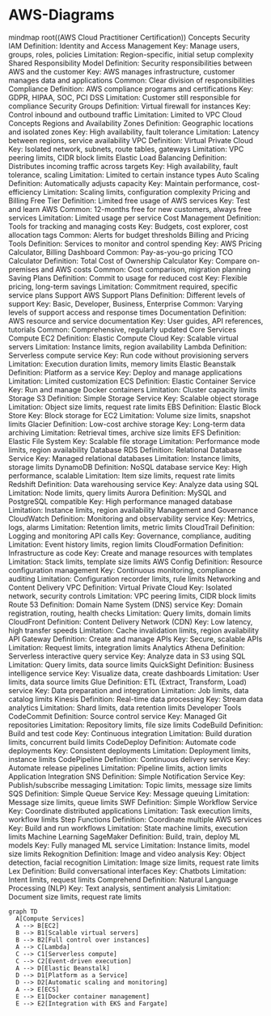 # AWS-Diagrams

mindmap
  root((AWS Cloud Practitioner Certification))
    Concepts
      Security
        IAM
          Definition: Identity and Access Management
          Key: Manage users, groups, roles, policies
          Limitation: Region-specific, initial setup complexity
        Shared Responsibility Model
          Definition: Security responsibilities between AWS and the customer
          Key: AWS manages infrastructure, customer manages data and applications
          Common: Clear division of responsibilities
        Compliance
          Definition: AWS compliance programs and certifications
          Key: GDPR, HIPAA, SOC, PCI DSS
          Limitation: Customer still responsible for compliance
        Security Groups
          Definition: Virtual firewall for instances
          Key: Control inbound and outbound traffic
          Limitation: Limited to VPC
      Cloud Concepts
        Regions and Availability Zones
          Definition: Geographic locations and isolated zones
          Key: High availability, fault tolerance
          Limitation: Latency between regions, service availability
        VPC
          Definition: Virtual Private Cloud
          Key: Isolated network, subnets, route tables, gateways
          Limitation: VPC peering limits, CIDR block limits
        Elastic Load Balancing
          Definition: Distributes incoming traffic across targets
          Key: High availability, fault tolerance, scaling
          Limitation: Limited to certain instance types
        Auto Scaling
          Definition: Automatically adjusts capacity
          Key: Maintain performance, cost-efficiency
          Limitation: Scaling limits, configuration complexity
      Pricing and Billing
        Free Tier
          Definition: Limited free usage of AWS services
          Key: Test and learn AWS
          Common: 12-months free for new customers, always free services
          Limitation: Limited usage per service
        Cost Management
          Definition: Tools for tracking and managing costs
          Key: Budgets, cost explorer, cost allocation tags
          Common: Alerts for budget thresholds
        Billing and Pricing Tools
          Definition: Services to monitor and control spending
          Key: AWS Pricing Calculator, Billing Dashboard
          Common: Pay-as-you-go pricing
        TCO Calculator
          Definition: Total Cost of Ownership Calculator
          Key: Compare on-premises and AWS costs
          Common: Cost comparison, migration planning
        Saving Plans
          Definition: Commit to usage for reduced cost
          Key: Flexible pricing, long-term savings
          Limitation: Commitment required, specific service plans
      Support
        AWS Support Plans
          Definition: Different levels of support
          Key: Basic, Developer, Business, Enterprise
          Common: Varying levels of support access and response times
        Documentation
          Definition: AWS resource and service documentation
          Key: User guides, API references, tutorials
          Common: Comprehensive, regularly updated
    Core Services
      Compute
        EC2
          Definition: Elastic Compute Cloud
          Key: Scalable virtual servers
          Limitation: Instance limits, region availability
        Lambda
          Definition: Serverless compute service
          Key: Run code without provisioning servers
          Limitation: Execution duration limits, memory limits
        Elastic Beanstalk
          Definition: Platform as a service
          Key: Deploy and manage applications
          Limitation: Limited customization
        ECS
          Definition: Elastic Container Service
          Key: Run and manage Docker containers
          Limitation: Cluster capacity limits
      Storage
        S3
          Definition: Simple Storage Service
          Key: Scalable object storage
          Limitation: Object size limits, request rate limits
        EBS
          Definition: Elastic Block Store
          Key: Block storage for EC2
          Limitation: Volume size limits, snapshot limits
        Glacier
          Definition: Low-cost archive storage
          Key: Long-term data archiving
          Limitation: Retrieval times, archive size limits
        EFS
          Definition: Elastic File System
          Key: Scalable file storage
          Limitation: Performance mode limits, region availability
      Database
        RDS
          Definition: Relational Database Service
          Key: Managed relational databases
          Limitation: Instance limits, storage limits
        DynamoDB
          Definition: NoSQL database service
          Key: High performance, scalable
          Limitation: Item size limits, request rate limits
        Redshift
          Definition: Data warehousing service
          Key: Analyze data using SQL
          Limitation: Node limits, query limits
        Aurora
          Definition: MySQL and PostgreSQL compatible
          Key: High performance managed database
          Limitation: Instance limits, region availability
    Management and Governance
      CloudWatch
        Definition: Monitoring and observability service
        Key: Metrics, logs, alarms
        Limitation: Retention limits, metric limits
      CloudTrail
        Definition: Logging and monitoring API calls
        Key: Governance, compliance, auditing
        Limitation: Event history limits, region limits
      CloudFormation
        Definition: Infrastructure as code
        Key: Create and manage resources with templates
        Limitation: Stack limits, template size limits
      AWS Config
        Definition: Resource configuration management
        Key: Continuous monitoring, compliance auditing
        Limitation: Configuration recorder limits, rule limits
    Networking and Content Delivery
      VPC
        Definition: Virtual Private Cloud
        Key: Isolated network, security controls
        Limitation: VPC peering limits, CIDR block limits
      Route 53
        Definition: Domain Name System (DNS) service
        Key: Domain registration, routing, health checks
        Limitation: Query limits, domain limits
      CloudFront
        Definition: Content Delivery Network (CDN)
        Key: Low latency, high transfer speeds
        Limitation: Cache invalidation limits, region availability
      API Gateway
        Definition: Create and manage APIs
        Key: Secure, scalable APIs
        Limitation: Request limits, integration limits
    Analytics
      Athena
        Definition: Serverless interactive query service
        Key: Analyze data in S3 using SQL
        Limitation: Query limits, data source limits
      QuickSight
        Definition: Business intelligence service
        Key: Visualize data, create dashboards
        Limitation: User limits, data source limits
      Glue
        Definition: ETL (Extract, Transform, Load) service
        Key: Data preparation and integration
        Limitation: Job limits, data catalog limits
      Kinesis
        Definition: Real-time data processing
        Key: Stream data analytics
        Limitation: Shard limits, data retention limits
    Developer Tools
      CodeCommit
        Definition: Source control service
        Key: Managed Git repositories
        Limitation: Repository limits, file size limits
      CodeBuild
        Definition: Build and test code
        Key: Continuous integration
        Limitation: Build duration limits, concurrent build limits
      CodeDeploy
        Definition: Automate code deployments
        Key: Consistent deployments
        Limitation: Deployment limits, instance limits
      CodePipeline
        Definition: Continuous delivery service
        Key: Automate release pipelines
        Limitation: Pipeline limits, action limits
    Application Integration
      SNS
        Definition: Simple Notification Service
        Key: Publish/subscribe messaging
        Limitation: Topic limits, message size limits
      SQS
        Definition: Simple Queue Service
        Key: Message queuing
        Limitation: Message size limits, queue limits
      SWF
        Definition: Simple Workflow Service
        Key: Coordinate distributed applications
        Limitation: Task execution limits, workflow limits
      Step Functions
        Definition: Coordinate multiple AWS services
        Key: Build and run workflows
        Limitation: State machine limits, execution limits
    Machine Learning
      SageMaker
        Definition: Build, train, deploy ML models
        Key: Fully managed ML service
        Limitation: Instance limits, model size limits
      Rekognition
        Definition: Image and video analysis
        Key: Object detection, facial recognition
        Limitation: Image size limits, request rate limits
      Lex
        Definition: Build conversational interfaces
        Key: Chatbots
        Limitation: Intent limits, request limits
      Comprehend
        Definition: Natural Language Processing (NLP)
        Key: Text analysis, sentiment analysis
        Limitation: Document size limits, request rate limits


```mermaid
graph TD
  A[Compute Services]
  A --> B[EC2]
  B --> B1[Scalable virtual servers]
  B --> B2[Full control over instances]
  A --> C[Lambda]
  C --> C1[Serverless compute]
  C --> C2[Event-driven execution]
  A --> D[Elastic Beanstalk]
  D --> D1[Platform as a Service]
  D --> D2[Automatic scaling and monitoring]
  A --> E[ECS]
  E --> E1[Docker container management]
  E --> E2[Integration with EKS and Fargate]
